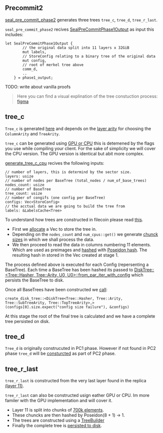 ## Precommit2

[seal_pre_commit_phase2](https://github.com/filecoin-project/rust-fil-proofs/blob/bdb7c4261e770e70dc2c93cef9f73109f06354b6/filecoin-proofs/src/api/seal.rs#L214) generates three trees `tree_c`, `tree_d`, `tree_r_last`. 


`seal_pre_commit_phase2` recives [SealPreCommitPhase1Output](https://github.com/filecoin-project/rust-fil-proofs/blob/415f9d2ea7967a0ca20f49361cc045469b454921/filecoin-proofs/src/types/mod.rs#L81) as input this includes:
```
let SealPreCommitPhase1Output {
        // the original data split into 11 layers x 32GiB
        mut labels,
        // StoreConfig relating to a binary tree of the original data
        mut config,
        // root of merkel tree above
        comm_d,
        ..
    } = phase1_output;
```

TODO: write about vanilla proofs


> Here you can find a visual explination of the tree constuction process: [figma](https://www.figma.com/file/VsodxV0DxhCevtmJIPoe57/Filecoin-tree-details?node-id=0-1&t=kA1ATuksTEKT4cwr-0)

## tree_c

`Tree_c` is generated [here](https://github.com/filecoin-project/rust-fil-proofs/blob/128f7209ec583e023f04630102ef1dd17fbe2370/storage-proofs-porep/src/stacked/vanilla/proof.rs#L1353) and depends on the [layer arity](https://github.com/filecoin-project/rust-fil-proofs/blob/1680ad08f607512e0c2f9d13c330d07f2b2ca081/filecoin-proofs/src/constants.rs#L108) for choosing the `ColumnArity` and `TreeArity`.

`tree_c` can be generated using [GPU or CPU](https://github.com/filecoin-project/rust-fil-proofs/blob/128f7209ec583e023f04630102ef1dd17fbe2370/storage-proofs-porep/src/stacked/vanilla/proof.rs#L455) this is detemened by the flags you use while compiling your client. For the sake of simplicity we will cover the CPU version. The GPU version is identical but abit more complex.

[generate_tree_c_cpu](https://github.com/filecoin-project/rust-fil-proofs/blob/128f7209ec583e023f04630102ef1dd17fbe2370/storage-proofs-porep/src/stacked/vanilla/proof.rs#L768) recives the following inputs:

```
// number of layers, this is determind by the sector size.
layers: usize
// number of nodes per BaseTree (total_nodes / num_of_base_trees)
nodes_count: usize
// number of BaseTree
tree_count: usize
// number of congifs (one config per BaseTree)
configs: Vec<StoreConfig>
// the acctual data we are going to build the tree from
labels: &LabelsCache<Tree>
```

To understand how trees are constructed in filecoin please read [this](https://github.com/mylink).

- First we [allocate](https://github.com/filecoin-project/rust-fil-proofs/blob/128f7209ec583e023f04630102ef1dd17fbe2370/storage-proofs-porep/src/stacked/vanilla/proof.rs#L785) a Vec to store the tree in.
- Depending on the `nodes_count` and `num_cpus::get()` we generate [chunck sizes](https://github.com/filecoin-project/rust-fil-proofs/blob/128f7209ec583e023f04630102ef1dd17fbe2370/storage-proofs-porep/src/stacked/vanilla/proof.rs#L795) in which we shall process the data.
- We then proceed to read the data in columns numbering 11 elements. Which are used as preimages and [hashed](https://github.com/filecoin-project/rust-fil-proofs/blob/128f7209ec583e023f04630102ef1dd17fbe2370/storage-proofs-porep/src/stacked/vanilla/proof.rs#L813) with [Poseidon hash](https://github.com/filecoin-project/rust-fil-proofs/blob/bd2e158e18dcb3e2a3e96591d98deff6c25651ac/storage-proofs-porep/src/stacked/vanilla/hash.rs#L12). The resulting hash in stored in the Vec created at stage 1.


The process defined above is executed for each Config (repersenting a BaseTree). Each time a BaseTree has been hashed its passed to [DiskTree::<Tree::Hasher, Tree::Arity, U0, U0>::from_par_iter_with_config](https://github.com/filecoin-project/rust-fil-proofs/blob/128f7209ec583e023f04630102ef1dd17fbe2370/storage-proofs-porep/src/stacked/vanilla/proof.rs#L819) which persists the BaseTree to disk.

Once all BaseTrees have been constructed we [call](https://github.com/filecoin-project/rust-fil-proofs/blob/128f7209ec583e023f04630102ef1dd17fbe2370/storage-proofs-porep/src/stacked/vanilla/proof.rs#L830):
```
create_disk_tree::<DiskTree<Tree::Hasher, Tree::Arity, Tree::SubTreeArity, Tree::TopTreeArity>,>(configs[0].size.expect("config size failure"), &configs)
```

At this stage the root of the final tree is calculated and we have a complete tree persisted on disk.


## tree_d
`Tree_d` is originally construcuted in PC1 phase. However if not found in PC2 phase `tree_d` will be [consturcted](https://github.com/filecoin-project/rust-fil-proofs/blob/128f7209ec583e023f04630102ef1dd17fbe2370/storage-proofs-porep/src/stacked/vanilla/proof.rs#L1389) as part of PC2 phase.


## tree_r_last

`tree_r_last` is constructed from the very last layer found in the replica [(layer 11)](https://github.com/filecoin-project/rust-fil-proofs/blob/128f7209ec583e023f04630102ef1dd17fbe2370/storage-proofs-porep/src/stacked/vanilla/proof.rs#L1424).

`tree_r_last` can also be constructed usign eather GPU or CPU. Im more familer with the GPU implementation and will cover it.

- Layer 11 is split into chunks of [700k elements](https://github.com/filecoin-project/rust-fil-proofs/blob/64c03eb9bf6ceed1a788e51ae9669e58cba2d977/storage-proofs-core/src/settings.rs#L44).
- These chuncks are then hashed by Poseidon(8 + 1) -> 1.
- The trees are constructed using a [TreeBuilder](https://github.com/filecoin-project/rust-fil-proofs/blob/128f7209ec583e023f04630102ef1dd17fbe2370/storage-proofs-porep/src/stacked/vanilla/proof.rs#L1086)
- Finally the complete tree is [persisted to disk](https://github.com/filecoin-project/rust-fil-proofs/blob/128f7209ec583e023f04630102ef1dd17fbe2370/storage-proofs-porep/src/stacked/vanilla/proof.rs#L1123).